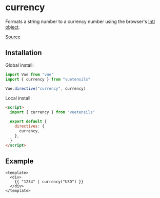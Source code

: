 # currency

Formats a string number to a currency number using the browser's [Intl object](https://developer.mozilla.org/en-US/docs/Web/JavaScript/Reference/Global_Objects/Intl).

[Source](https://github.com/Stegosource/vuetensils/blob/master/src/filters.js)

## Installation

Global install:

```js
import Vue from "vue"
import { currency } from "vuetensils"

Vue.directive("currency", currency)
```

Local install:

```html
<script>
  import { currency } from "vuetensils"

  export default {
    directives: {
      currency,
    },
  }
</script>
```

## Example

```vue live
<template>
  <div>
    {{ "1234" | currency("USD") }}
  </div>
</template>
```
